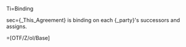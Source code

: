 Ti=Binding

sec={_This_Agreement} is binding on each {_party}'s successors and assigns.

=[OTF/Z/ol/Base]
